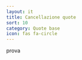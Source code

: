 ```yaml
---
layout: it
title: Cancellazione quote
sort: 10
category: Quote base
icon: fas fa-circle
---
```

<p class="message">
    
</p>prova